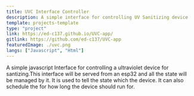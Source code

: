 ```yaml
---
title: UVC Interface Controller
description: A simple interface for controlling UV Sanitizing device
template: projects-template
type: "project"
link: https://ed-c137.github.io/UVC-app/
gitlink: https://github.com/ed-c137/UVC-app
featuredImage: ./uvc.png
langs: ["Javascript", "Html"]
---
```


A simple javascript Interface for controlling a ultraviolet device for santizing.This interface will be served from an esp32 and all the state will be managed by it. It is used to tell the state which the device. It can also schedule the for how long the device should run for.